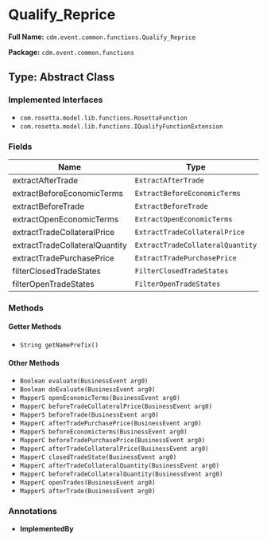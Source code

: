 # Qualify_Reprice

**Full Name:** `cdm.event.common.functions.Qualify_Reprice`

**Package:** `cdm.event.common.functions`

## Type: Abstract Class

### Implemented Interfaces

- `com.rosetta.model.lib.functions.RosettaFunction`
- `com.rosetta.model.lib.functions.IQualifyFunctionExtension`

### Fields

| Name | Type | Description |
|------|------|-------------|
| extractAfterTrade | `ExtractAfterTrade` |  |
| extractBeforeEconomicTerms | `ExtractBeforeEconomicTerms` |  |
| extractBeforeTrade | `ExtractBeforeTrade` |  |
| extractOpenEconomicTerms | `ExtractOpenEconomicTerms` |  |
| extractTradeCollateralPrice | `ExtractTradeCollateralPrice` |  |
| extractTradeCollateralQuantity | `ExtractTradeCollateralQuantity` |  |
| extractTradePurchasePrice | `ExtractTradePurchasePrice` |  |
| filterClosedTradeStates | `FilterClosedTradeStates` |  |
| filterOpenTradeStates | `FilterOpenTradeStates` |  |

### Methods

#### Getter Methods

- `String getNamePrefix()`

#### Other Methods

- `Boolean evaluate(BusinessEvent arg0)`
- `Boolean doEvaluate(BusinessEvent arg0)`
- `MapperS openEconomicTerms(BusinessEvent arg0)`
- `MapperC beforeTradeCollateralPrice(BusinessEvent arg0)`
- `MapperS beforeTrade(BusinessEvent arg0)`
- `MapperC afterTradePurchasePrice(BusinessEvent arg0)`
- `MapperS beforeEconomicterms(BusinessEvent arg0)`
- `MapperC beforeTradePurchasePrice(BusinessEvent arg0)`
- `MapperC afterTradeCollateralPrice(BusinessEvent arg0)`
- `MapperC closedTradeState(BusinessEvent arg0)`
- `MapperC afterTradeCollateralQuantity(BusinessEvent arg0)`
- `MapperC beforeTradeCollateralQuantity(BusinessEvent arg0)`
- `MapperC openTrades(BusinessEvent arg0)`
- `MapperS afterTrade(BusinessEvent arg0)`

### Annotations

- **ImplementedBy**

